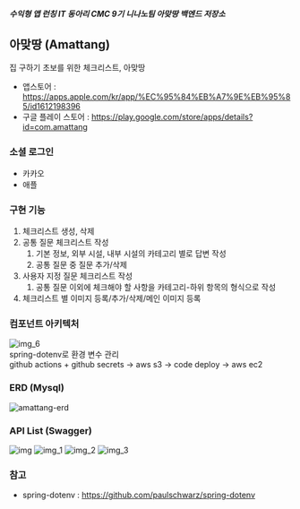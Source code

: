##### 수익형 앱 런칭 IT 동아리 CMC 9기 니나노팀 아맞땅 백엔드 저장소<br>

## 아맞땅 (Amattang)
집 구하기 초보를 위한 체크리스트, 아맞땅<br>
* 앱스토어 : https://apps.apple.com/kr/app/%EC%95%84%EB%A7%9E%EB%95%85/id1612198396
* 구글 플레이 스토어 : https://play.google.com/store/apps/details?id=com.amattang

### 소셜 로그인
- 카카오
- 애플

### 구현 기능
1. 체크리스트 생성, 삭제
2. 공통 질문 체크리스트 작성
   1. 기본 정보, 외부 시설, 내부 시설의 카테고리 별로 답변 작성
   2. 공통 질문 중 질문 추가/삭제
3. 사용자 지정 질문 체크리스트 작성
   1. 공통 질문 이외에 체크해야 할 사항을 카테고리-하위 항목의 형식으로 작성
4. 체크리스트 별 이미지 등록/추가/삭제/메인 이미지 등록

### 컴포넌트 아키텍처
![img_6](https://user-images.githubusercontent.com/50989437/162874850-d2ef83f7-8412-454c-8583-9c5c2f79889c.png)
<br>
spring-dotenv로 환경 변수 관리<br>
github actions + github secrets -> aws s3 -> code deploy -> aws ec2<br>

### ERD (Mysql)
![amattang-erd](https://user-images.githubusercontent.com/50989437/162874905-28330277-ca43-429e-acd8-05d3a2fce7b6.png)

### API List (Swagger)
![img](https://user-images.githubusercontent.com/50989437/162874930-2e14d222-b4bf-45b6-8947-8d921a83b235.png)
![img_1](https://user-images.githubusercontent.com/50989437/162874938-777aac20-51f5-466f-b759-a4c437da7fb7.png)
![img_2](https://user-images.githubusercontent.com/50989437/162874941-3bd7b62d-7f6e-4409-b312-75e7fe22c7af.png)
![img_3](https://user-images.githubusercontent.com/50989437/162874954-2a7790d8-aa8e-4fe5-b708-4f2c3931a7bc.png)


### 참고
* spring-dotenv : https://github.com/paulschwarz/spring-dotenv

